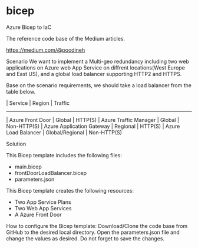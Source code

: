# bicep
Azure Bicep to IaC

The reference code base of the Medium articles.

https://medium.com/@poodineh


Scenario
We want to implement a Multi-geo redundancy including two web applications on Azure web App Service on diffrent locations(West Europe and East US), and a global load balancer supporting HTTP2 and HTTPS.

Base on the scenario requirements, we should take a load balancer from the table below.

| Service                       | Region              | Traffic
____________________________________________________________________
| Azure Front Door              | Global              | HTTP(S)
| Azure Traffic Manager         | Global              | Non-HTTP(S)
| Azure Application Gateway     | Regional            | HTTP(S)
| Azure Load Balancer           | Global/Regional     | Non-HTTP(S)


Solution

This Bicep template includes the following files:
* main.bicep
* frontDoorLoadBalancer.bicep
* parameters.json

This Bicep template creates the following resources:
* Two App Service Plans
* Two Web App Services
* A Azure Front Door

How to configure the Bicep template:
Download/Clone the code base from GitHub to the desired local directory.
Open the parameters.json file and change the values as desired. Do not forget to save the changes.
<Code snippets>


